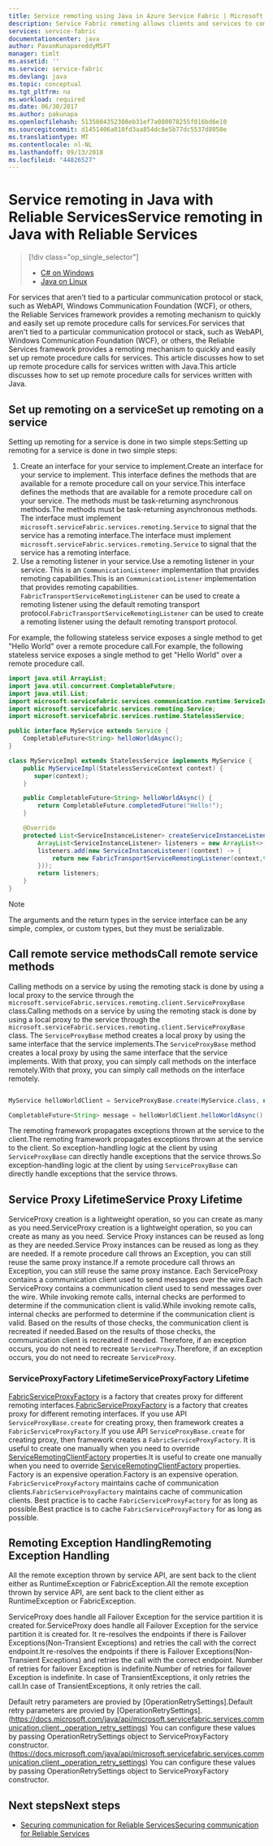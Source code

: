 ```yaml
---
title: Service remoting using Java in Azure Service Fabric | Microsoft Docs
description: Service Fabric remoting allows clients and services to communicate with Java services by using a remote procedure call.
services: service-fabric
documentationcenter: java
author: PavanKunapareddyMSFT
manager: timlt
ms.assetid: ''
ms.service: service-fabric
ms.devlang: java
ms.topic: conceptual
ms.tgt_pltfrm: na
ms.workload: required
ms.date: 06/30/2017
ms.author: pakunapa
ms.openlocfilehash: 5135884352308eb31ef7a080078255f016bd6e10
ms.sourcegitcommit: d1451406a010fd3aa854dc8e5b77dc5537d8050e
ms.translationtype: MT
ms.contentlocale: nl-NL
ms.lasthandoff: 09/13/2018
ms.locfileid: "44826527"
---
```

# <a name="service-remoting-in-java-with-reliable-services"></a><span data-ttu-id="0a801-103">Service remoting in Java with Reliable Services</span><span class="sxs-lookup"><span data-stu-id="0a801-103">Service remoting in Java with Reliable Services</span></span>
> [!div class="op_single_selector"]
> * [C# on Windows](service-fabric-reliable-services-communication-remoting.md)
> * [Java on Linux](service-fabric-reliable-services-communication-remoting-java.md)
>
>

<span data-ttu-id="0a801-106">For services that aren't tied to a particular communication protocol or stack, such as WebAPI, Windows Communication Foundation (WCF), or others, the Reliable Services framework provides a remoting mechanism to quickly and easily set up remote procedure calls for services.</span><span class="sxs-lookup"><span data-stu-id="0a801-106">For services that aren't tied to a particular communication protocol or stack, such as WebAPI, Windows Communication Foundation (WCF), or others, the Reliable Services framework provides a remoting mechanism to quickly and easily set up remote procedure calls for services.</span></span>  <span data-ttu-id="0a801-107">This article discusses how to set up remote procedure calls for services written with Java.</span><span class="sxs-lookup"><span data-stu-id="0a801-107">This article discusses how to set up remote procedure calls for services written with Java.</span></span>

## <a name="set-up-remoting-on-a-service"></a><span data-ttu-id="0a801-108">Set up remoting on a service</span><span class="sxs-lookup"><span data-stu-id="0a801-108">Set up remoting on a service</span></span>
<span data-ttu-id="0a801-109">Setting up remoting for a service is done in two simple steps:</span><span class="sxs-lookup"><span data-stu-id="0a801-109">Setting up remoting for a service is done in two simple steps:</span></span>

1. <span data-ttu-id="0a801-110">Create an interface for your service to implement.</span><span class="sxs-lookup"><span data-stu-id="0a801-110">Create an interface for your service to implement.</span></span> <span data-ttu-id="0a801-111">This interface defines the methods that are available for a remote procedure call on your service.</span><span class="sxs-lookup"><span data-stu-id="0a801-111">This interface defines the methods that are available for a remote procedure call on your service.</span></span> <span data-ttu-id="0a801-112">The methods must be task-returning asynchronous methods.</span><span class="sxs-lookup"><span data-stu-id="0a801-112">The methods must be task-returning asynchronous methods.</span></span> <span data-ttu-id="0a801-113">The interface must implement `microsoft.serviceFabric.services.remoting.Service` to signal that the service has a remoting interface.</span><span class="sxs-lookup"><span data-stu-id="0a801-113">The interface must implement `microsoft.serviceFabric.services.remoting.Service` to signal that the service has a remoting interface.</span></span>
2. <span data-ttu-id="0a801-114">Use a remoting listener in your service.</span><span class="sxs-lookup"><span data-stu-id="0a801-114">Use a remoting listener in your service.</span></span> <span data-ttu-id="0a801-115">This is an `CommunicationListener` implementation that provides remoting capabilities.</span><span class="sxs-lookup"><span data-stu-id="0a801-115">This is an `CommunicationListener` implementation that provides remoting capabilities.</span></span> <span data-ttu-id="0a801-116">`FabricTransportServiceRemotingListener` can be used to create a remoting listener using the default remoting transport protocol.</span><span class="sxs-lookup"><span data-stu-id="0a801-116">`FabricTransportServiceRemotingListener` can be used to create a remoting listener using the default remoting transport protocol.</span></span>

<span data-ttu-id="0a801-117">For example, the following stateless service exposes a single method to get "Hello World" over a remote procedure call.</span><span class="sxs-lookup"><span data-stu-id="0a801-117">For example, the following stateless service exposes a single method to get "Hello World" over a remote procedure call.</span></span>

```java
import java.util.ArrayList;
import java.util.concurrent.CompletableFuture;
import java.util.List;
import microsoft.servicefabric.services.communication.runtime.ServiceInstanceListener;
import microsoft.servicefabric.services.remoting.Service;
import microsoft.servicefabric.services.runtime.StatelessService;

public interface MyService extends Service {
    CompletableFuture<String> helloWorldAsync();
}

class MyServiceImpl extends StatelessService implements MyService {
    public MyServiceImpl(StatelessServiceContext context) {
       super(context);
    }

    public CompletableFuture<String> helloWorldAsync() {
        return CompletableFuture.completedFuture("Hello!");
    }

    @Override
    protected List<ServiceInstanceListener> createServiceInstanceListeners() {
        ArrayList<ServiceInstanceListener> listeners = new ArrayList<>();
        listeners.add(new ServiceInstanceListener((context) -> {
            return new FabricTransportServiceRemotingListener(context,this);
        }));
        return listeners;
    }
}
```

> [!NOTE]
> The arguments and the return types in the service interface can be any simple, complex, or custom types, but they must be serializable.
>
>

## <a name="call-remote-service-methods"></a><span data-ttu-id="0a801-119">Call remote service methods</span><span class="sxs-lookup"><span data-stu-id="0a801-119">Call remote service methods</span></span>
<span data-ttu-id="0a801-120">Calling methods on a service by using the remoting stack is done by using a local proxy to the service through the `microsoft.serviceFabric.services.remoting.client.ServiceProxyBase` class.</span><span class="sxs-lookup"><span data-stu-id="0a801-120">Calling methods on a service by using the remoting stack is done by using a local proxy to the service through the `microsoft.serviceFabric.services.remoting.client.ServiceProxyBase` class.</span></span> <span data-ttu-id="0a801-121">The `ServiceProxyBase` method creates a local proxy by using the same interface that the service implements.</span><span class="sxs-lookup"><span data-stu-id="0a801-121">The `ServiceProxyBase` method creates a local proxy by using the same interface that the service implements.</span></span> <span data-ttu-id="0a801-122">With that proxy, you can simply call methods on the interface remotely.</span><span class="sxs-lookup"><span data-stu-id="0a801-122">With that proxy, you can simply call methods on the interface remotely.</span></span>

```java

MyService helloWorldClient = ServiceProxyBase.create(MyService.class, new URI("fabric:/MyApplication/MyHelloWorldService"));

CompletableFuture<String> message = helloWorldClient.helloWorldAsync();

```

<span data-ttu-id="0a801-123">The remoting framework propagates exceptions thrown at the service to the client.</span><span class="sxs-lookup"><span data-stu-id="0a801-123">The remoting framework propagates exceptions thrown at the service to the client.</span></span> <span data-ttu-id="0a801-124">So exception-handling logic at the client by using `ServiceProxyBase` can directly handle exceptions that the service throws.</span><span class="sxs-lookup"><span data-stu-id="0a801-124">So exception-handling logic at the client by using `ServiceProxyBase` can directly handle exceptions that the service throws.</span></span>

## <a name="service-proxy-lifetime"></a><span data-ttu-id="0a801-125">Service Proxy Lifetime</span><span class="sxs-lookup"><span data-stu-id="0a801-125">Service Proxy Lifetime</span></span>
<span data-ttu-id="0a801-126">ServiceProxy creation is a lightweight operation, so you can create as many as you need.</span><span class="sxs-lookup"><span data-stu-id="0a801-126">ServiceProxy creation is a lightweight operation, so you can create as many as you need.</span></span> <span data-ttu-id="0a801-127">Service Proxy instances can be reused as long as they are needed.</span><span class="sxs-lookup"><span data-stu-id="0a801-127">Service Proxy instances can be reused as long as they are needed.</span></span> <span data-ttu-id="0a801-128">If a remote procedure call throws an Exception, you can still reuse the same proxy instance.</span><span class="sxs-lookup"><span data-stu-id="0a801-128">If a remote procedure call throws an Exception, you can still reuse the same proxy instance.</span></span> <span data-ttu-id="0a801-129">Each ServiceProxy contains a communication client used to send messages over the wire.</span><span class="sxs-lookup"><span data-stu-id="0a801-129">Each ServiceProxy contains a communication client used to send messages over the wire.</span></span> <span data-ttu-id="0a801-130">While invoking remote calls, internal checks are performed to determine if the communication client is valid.</span><span class="sxs-lookup"><span data-stu-id="0a801-130">While invoking remote calls, internal checks are performed to determine if the communication client is valid.</span></span> <span data-ttu-id="0a801-131">Based on the results of those checks, the communication client is recreated if needed.</span><span class="sxs-lookup"><span data-stu-id="0a801-131">Based on the results of those checks, the communication client is recreated if needed.</span></span> <span data-ttu-id="0a801-132">Therefore, if an exception occurs, you do not need to recreate `ServiceProxy`.</span><span class="sxs-lookup"><span data-stu-id="0a801-132">Therefore, if an exception occurs, you do not need to recreate `ServiceProxy`.</span></span>

### <a name="serviceproxyfactory-lifetime"></a><span data-ttu-id="0a801-133">ServiceProxyFactory Lifetime</span><span class="sxs-lookup"><span data-stu-id="0a801-133">ServiceProxyFactory Lifetime</span></span>
<span data-ttu-id="0a801-134">[FabricServiceProxyFactory](https://docs.microsoft.com/java/api/microsoft.servicefabric.services.remoting.client._fabric_service_proxy_factory) is a factory that creates proxy for different remoting interfaces.</span><span class="sxs-lookup"><span data-stu-id="0a801-134">[FabricServiceProxyFactory](https://docs.microsoft.com/java/api/microsoft.servicefabric.services.remoting.client._fabric_service_proxy_factory) is a factory that creates proxy for different remoting interfaces.</span></span> <span data-ttu-id="0a801-135">If you use API `ServiceProxyBase.create` for creating proxy, then framework creates a `FabricServiceProxyFactory`.</span><span class="sxs-lookup"><span data-stu-id="0a801-135">If you use API `ServiceProxyBase.create` for creating proxy, then framework creates a `FabricServiceProxyFactory`.</span></span>
<span data-ttu-id="0a801-136">It is useful to create one manually when you need to override [ServiceRemotingClientFactory](https://docs.microsoft.com/java/api/microsoft.servicefabric.services.remoting.client._service_remoting_client_factory) properties.</span><span class="sxs-lookup"><span data-stu-id="0a801-136">It is useful to create one manually when you need to override [ServiceRemotingClientFactory](https://docs.microsoft.com/java/api/microsoft.servicefabric.services.remoting.client._service_remoting_client_factory) properties.</span></span>
<span data-ttu-id="0a801-137">Factory is an expensive operation.</span><span class="sxs-lookup"><span data-stu-id="0a801-137">Factory is an expensive operation.</span></span> <span data-ttu-id="0a801-138">`FabricServiceProxyFactory` maintains cache of communication clients.</span><span class="sxs-lookup"><span data-stu-id="0a801-138">`FabricServiceProxyFactory` maintains cache of communication clients.</span></span>
<span data-ttu-id="0a801-139">Best practice is to cache `FabricServiceProxyFactory` for as long as possible.</span><span class="sxs-lookup"><span data-stu-id="0a801-139">Best practice is to cache `FabricServiceProxyFactory` for as long as possible.</span></span>

## <a name="remoting-exception-handling"></a><span data-ttu-id="0a801-140">Remoting Exception Handling</span><span class="sxs-lookup"><span data-stu-id="0a801-140">Remoting Exception Handling</span></span>
<span data-ttu-id="0a801-141">All the remote exception thrown by service API, are sent back to the client either as RuntimeException or FabricException.</span><span class="sxs-lookup"><span data-stu-id="0a801-141">All the remote exception thrown by service API, are sent back to the client either as RuntimeException or FabricException.</span></span>

<span data-ttu-id="0a801-142">ServiceProxy does handle all Failover Exception for the service partition it  is created for.</span><span class="sxs-lookup"><span data-stu-id="0a801-142">ServiceProxy does handle all Failover Exception for the service partition it  is created for.</span></span> <span data-ttu-id="0a801-143">It re-resolves the endpoints if there is Failover Exceptions(Non-Transient Exceptions) and retries the call with the correct endpoint.</span><span class="sxs-lookup"><span data-stu-id="0a801-143">It re-resolves the endpoints if there is Failover Exceptions(Non-Transient Exceptions) and retries the call with the correct endpoint.</span></span> <span data-ttu-id="0a801-144">Number of retries for failover Exception is indefinite.</span><span class="sxs-lookup"><span data-stu-id="0a801-144">Number of retries for failover Exception is indefinite.</span></span>
<span data-ttu-id="0a801-145">In case of TransientExceptions, it only retries the call.</span><span class="sxs-lookup"><span data-stu-id="0a801-145">In case of TransientExceptions, it only retries the call.</span></span>

<span data-ttu-id="0a801-146">Default retry parameters are provied by [OperationRetrySettings].</span><span class="sxs-lookup"><span data-stu-id="0a801-146">Default retry parameters are provied by [OperationRetrySettings].</span></span> <span data-ttu-id="0a801-147">(https://docs.microsoft.com/java/api/microsoft.servicefabric.services.communication.client._operation_retry_settings) You can configure these values by passing OperationRetrySettings object to ServiceProxyFactory constructor.</span><span class="sxs-lookup"><span data-stu-id="0a801-147">(https://docs.microsoft.com/java/api/microsoft.servicefabric.services.communication.client._operation_retry_settings) You can configure these values by passing OperationRetrySettings object to ServiceProxyFactory constructor.</span></span>

## <a name="next-steps"></a><span data-ttu-id="0a801-148">Next steps</span><span class="sxs-lookup"><span data-stu-id="0a801-148">Next steps</span></span>
* [<span data-ttu-id="0a801-149">Securing communication for Reliable Services</span><span class="sxs-lookup"><span data-stu-id="0a801-149">Securing communication for Reliable Services</span></span>](service-fabric-reliable-services-secure-communication-java.md)
